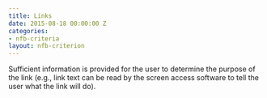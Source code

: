 ```yaml
---
title: Links
date: 2015-08-18 00:00:00 Z
categories:
- nfb-criteria
layout: nfb-criterion
---
```


Sufficient information is provided for the user to determine the purpose of the link (e.g., link text can be read by the screen access software to tell the user what the link will do).